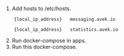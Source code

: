 1. Add hosts to /etc/hosts.

```
    {local_ip_address}   messaging.avek.io

    {local_ip_address}   statistics.avek.io
```
2. Run docker-compose in apps.
3. Run this docker-compose.